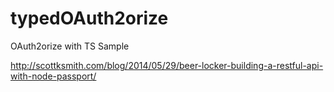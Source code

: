 # typedOAuth2orize
OAuth2orize with TS Sample

http://scottksmith.com/blog/2014/05/29/beer-locker-building-a-restful-api-with-node-passport/
